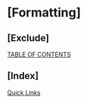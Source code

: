 \[Formatting\]
==============

\[Exclude\]
-----------

[TABLE OF CONTENTS](#h.fxhc9g3do9va)

\[Index\]
---------

[Quick Links](#h.unlme81q7eh1)